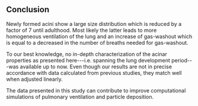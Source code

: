 ## Conclusion

Newly formed acini show a large size distribution which is reduced by a factor of 7 until adulthood.
Most likely the latter leads to more homogeneous ventilation of the lung and an increase of gas-washout which is equal to a decreased in the number of breaths needed for gas-washout.

To our best knowledge, no in-depth characterization of the acinar properties as presented here---i.e. spanning the lung development period---was available up to now.
Even though our results are not in precise accordance with data calculated from previous studies, they match well when adjusted linearly.

The data presented in this study can contribute to improve computational simulations of pulmonary ventilation and particle deposition.
